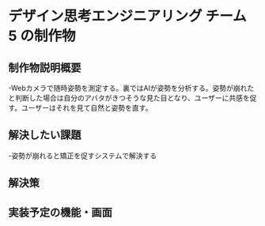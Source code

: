 # デザイン思考エンジニアリング チーム 5 の制作物

## 制作物説明概要

-Webカメラで随時姿勢を測定する。裏ではAIが姿勢を分析する。姿勢が崩れたと判断した場合は自分のアバタがきつそうな見た目となり、ユーザーに共感を促す。ユーザーはそれを見て自然と姿勢を直す。

## 解決したい課題

-姿勢が崩れると矯正を促すシステムで解決する

## 解決策



## 実装予定の機能・画面

